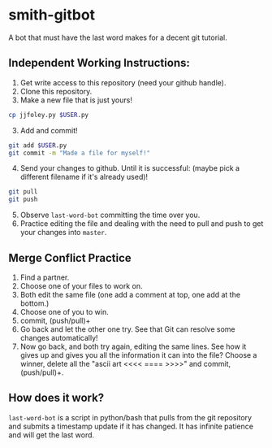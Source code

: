 # smith-gitbot
A bot that must have the last word makes for a decent git tutorial.

## Independent Working Instructions:

1. Get write access to this repository (need your github handle).
1. Clone this repository.
2. Make a new file that is just yours!
```bash
cp jjfoley.py $USER.py
```
3. Add and commit!
```bash
git add $USER.py
git commit -m "Made a file for myself!"
```
4. Send your changes to github. Until it is successful: (maybe pick a different filename if it's already used)!
```bash
git pull
git push
```
5. Observe ``last-word-bot`` committing the time over you.
6. Practice editing the file and dealing with the need to pull and push to get your changes into ``master``.

## Merge Conflict Practice

1. Find a partner.
1. Choose one of your files to work on.
1. Both edit the same file (one add a comment at top, one add at the bottom.)
1. Choose one of you to win.
1. commit, (push/pull)+
1. Go back and let the other one try. See that Git can resolve some changes automatically!
1. Now go back, and both try again, editing the same lines. See how it gives up and gives you all the information it can into the file? Choose a winner, delete all the "ascii art <<<< ==== >>>>" and commit, (push/pull)+.

## How does it work?

``last-word-bot`` is a script in python/bash that pulls from the git repository and submits a timestamp update if it has changed. It has infinite patience and will get the last word.
